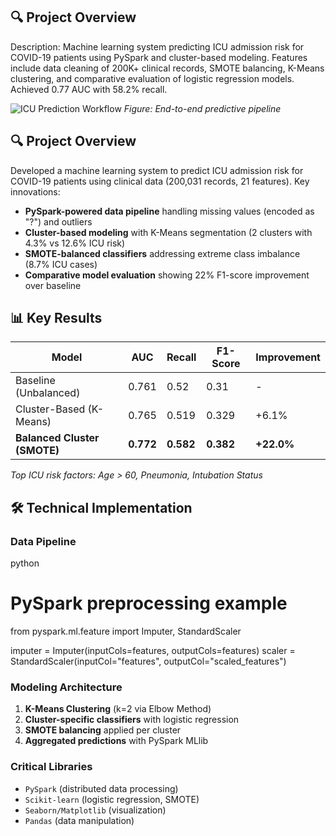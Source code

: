## 🔍 Project Overview
Description: Machine learning system predicting ICU admission risk for COVID-19 patients using PySpark and cluster-based modeling. Features include data cleaning of 200K+ clinical records, SMOTE balancing, K-Means clustering, and comparative evaluation of logistic regression models. Achieved 0.77 AUC with 58.2% recall.


![ICU Prediction Workflow](plots/workflow_diagram.png) *Figure: End-to-end predictive pipeline*

## 🔍 Project Overview
Developed a machine learning system to predict ICU admission risk for COVID-19 patients using clinical data (200,031 records, 21 features). Key innovations:
- **PySpark-powered data pipeline** handling missing values (encoded as "?") and outliers
- **Cluster-based modeling** with K-Means segmentation (2 clusters with 4.3% vs 12.6% ICU risk)
- **SMOTE-balanced classifiers** addressing extreme class imbalance (8.7% ICU cases)
- **Comparative model evaluation** showing 22% F1-score improvement over baseline

## 📊 Key Results
| Model | AUC | Recall | F1-Score | Improvement |
|-------|-----|--------|----------|-------------|
| Baseline (Unbalanced) | 0.761 | 0.52 | 0.31 | - |
| Cluster-Based (K-Means) | 0.765 | 0.519 | 0.329 | +6.1% |
| **Balanced Cluster (SMOTE)** | **0.772** | **0.582** | **0.382** | **+22.0%** |

*Top ICU risk factors: Age > 60, Pneumonia, Intubation Status*

## 🛠️ Technical Implementation
### Data Pipeline
python
# PySpark preprocessing example
from pyspark.ml.feature import Imputer, StandardScaler

imputer = Imputer(inputCols=features, outputCols=features)
scaler = StandardScaler(inputCol="features", outputCol="scaled_features")


### Modeling Architecture
1. **K-Means Clustering** (k=2 via Elbow Method)
2. **Cluster-specific classifiers** with logistic regression
3. **SMOTE balancing** applied per cluster
4. **Aggregated predictions** with PySpark MLlib

### Critical Libraries
- `PySpark` (distributed data processing)
- `Scikit-learn` (logistic regression, SMOTE)
- `Seaborn/Matplotlib` (visualization)
- `Pandas` (data manipulation)
